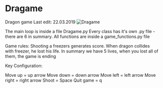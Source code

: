 # Dragame
Dragon game
Last edit: 22.03.2019
![Dragame](https://user-images.githubusercontent.com/48680815/60435847-e2c9e900-9c0a-11e9-8c74-1f8a490052a1.png)

The main loop is inside a file Dragame.py
Every class has it's own .py file - there are 6 in summary.
All functions are inside a game_functions.py file

Game rules:
Shooting a freezers generates score. When dragon collides with
freezer, he lost his life. In summary we have 5 lives, when
you lost all of them, the game is ending

Key Configuration:

Move up = up arrow
Move down = down arrow
Move left = left arrow
Move right = right arrow
Shoot = Space
Quit game = q
